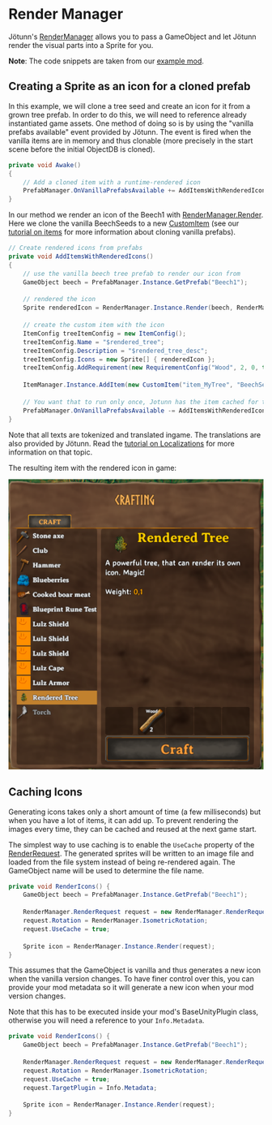 ﻿# Render Manager
Jötunn's [RenderManager](xref:Jotunn.Managers.RenderManager) allows you to pass a GameObject and let Jötunn render the visual parts into a Sprite for you.

**Note**: The code snippets are taken from our [example mod](https://github.com/Valheim-Modding/JotunnModExample).

## Creating a Sprite as an icon for a cloned prefab

In this example, we will clone a tree seed and create an icon for it from a grown tree prefab.
In order to do this, we will need to reference already instantiated game assets.
One method of doing so is by using the "vanilla prefabs available" event provided by Jötunn.
The event is fired when the vanilla items are in memory and thus clonable (more precisely in the start scene before the initial ObjectDB is cloned).

```cs
private void Awake()
{
    // Add a cloned item with a runtime-rendered icon
    PrefabManager.OnVanillaPrefabsAvailable += AddItemsWithRenderedIcons;
}
```

In our method we render an icon of the Beech1 with [RenderManager.Render](xref:Jotunn.Managers.RenderManager.Render(Jotunn.Managers.RenderManager.RenderRequest)).
Here we clone the vanilla BeechSeeds to a new [CustomItem](xref:Jotunn.Entities.CustomItem) (see our [tutorial on items](items.md) for more information about cloning vanilla prefabs).

```cs
// Create rendered icons from prefabs
private void AddItemsWithRenderedIcons()
{
    // use the vanilla beech tree prefab to render our icon from
    GameObject beech = PrefabManager.Instance.GetPrefab("Beech1");

    // rendered the icon
    Sprite renderedIcon = RenderManager.Instance.Render(beech, RenderManager.IsometricRotation);

    // create the custom item with the icon
    ItemConfig treeItemConfig = new ItemConfig();
    treeItemConfig.Name = "$rendered_tree";
    treeItemConfig.Description = "$rendered_tree_desc";
    treeItemConfig.Icons = new Sprite[] { renderedIcon };
    treeItemConfig.AddRequirement(new RequirementConfig("Wood", 2, 0, true));

    ItemManager.Instance.AddItem(new CustomItem("item_MyTree", "BeechSeeds", treeItemConfig));

    // You want that to run only once, Jotunn has the item cached for the game session
    PrefabManager.OnVanillaPrefabsAvailable -= AddItemsWithRenderedIcons;
}
```

Note that all texts are tokenized and translated ingame. The translations are also provided by Jötunn. Read the [tutorial on Localizations](localization.md) for more information on that topic.

The resulting item with the rendered icon in game:

![item with rendered icon](../images/data/renderedIcon.png)

## Caching Icons
Generating icons takes only a short amount of time (a few milliseconds) but when you have a lot of items, it can add up.
To prevent rendering the images every time, they can be cached and reused at the next game start.

The simplest way to use caching is to enable the `UseCache` property of the [RenderRequest](xref:Jotunn.Managers.RenderManager.RenderRequest).
The generated sprites will be written to an image file and loaded from the file system instead of being re-rendered again.
The GameObject name will be used to determine the file name.
```cs
private void RenderIcons() {
    GameObject beech = PrefabManager.Instance.GetPrefab("Beech1");

    RenderManager.RenderRequest request = new RenderManager.RenderRequest(beech);
    request.Rotation = RenderManager.IsometricRotation;
    request.UseCache = true;

    Sprite icon = RenderManager.Instance.Render(request);
}
```

This assumes that the GameObject is vanilla and thus generates a new icon when the vanilla version changes.
To have finer control over this, you can provide your mod metadata so it will generate a new icon when your mod version changes.

Note that this has to be executed inside your mod's BaseUnityPlugin class, otherwise you will need a reference to your `Info.Metadata`.

```cs
private void RenderIcons() {
    GameObject beech = PrefabManager.Instance.GetPrefab("Beech1");

    RenderManager.RenderRequest request = new RenderManager.RenderRequest(beech);
    request.Rotation = RenderManager.IsometricRotation;
    request.UseCache = true;
    request.TargetPlugin = Info.Metadata;

    Sprite icon = RenderManager.Instance.Render(request);
}
```
